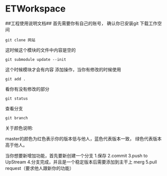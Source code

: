 ETWorkspace
===========
##工程使用说明文档##
首先需要你有自己的账号，
确认你已安装git
下载工作空间 
``` 
git clone 网站 
```
 这时候这个模块的文件中内容是空的
```
git submodule update --init 
```
这个时候模块才会有内容
添加操作，当你有修改的时候使用
```
git add .
```
看你有没有修改的部分
```
git status
```
查看分支
```
git branch
```
关于颜色说明:   

master的颜色为红色表示你的版本低与他人，蓝色代表版本一致，
绿色代表版本高于他人。    
      
当你想要新增加功能，首先要新创建一个分支
1.保存
2.commit
3.push to UpStream
4.分支完成，并且是一个稳定版本后需要添加到主干上 merg
5.pull request（要求他人跟新你的功能）